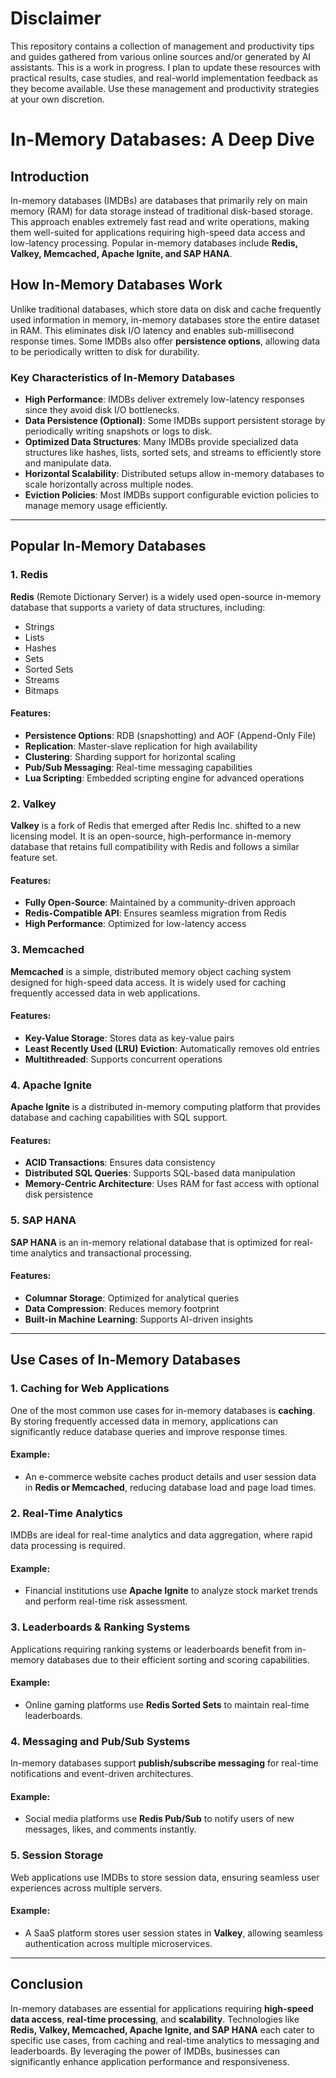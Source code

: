 # Disclaimer
This repository contains a collection of management and productivity tips and guides gathered from various online sources and/or generated by AI assistants.
This is a work in progress. I plan to update these resources with practical results, case studies, and real-world implementation feedback as they become available.
Use these management and productivity strategies at your own discretion.

# In-Memory Databases: A Deep Dive

## Introduction
In-memory databases (IMDBs) are databases that primarily rely on main memory (RAM) for data storage instead of traditional disk-based storage. This approach enables extremely fast read and write operations, making them well-suited for applications requiring high-speed data access and low-latency processing. Popular in-memory databases include **Redis, Valkey, Memcached, Apache Ignite, and SAP HANA**.

## How In-Memory Databases Work
Unlike traditional databases, which store data on disk and cache frequently used information in memory, in-memory databases store the entire dataset in RAM. This eliminates disk I/O latency and enables sub-millisecond response times. Some IMDBs also offer **persistence options**, allowing data to be periodically written to disk for durability.

### Key Characteristics of In-Memory Databases
- **High Performance**: IMDBs deliver extremely low-latency responses since they avoid disk I/O bottlenecks.
- **Data Persistence (Optional)**: Some IMDBs support persistent storage by periodically writing snapshots or logs to disk.
- **Optimized Data Structures**: Many IMDBs provide specialized data structures like hashes, lists, sorted sets, and streams to efficiently store and manipulate data.
- **Horizontal Scalability**: Distributed setups allow in-memory databases to scale horizontally across multiple nodes.
- **Eviction Policies**: Most IMDBs support configurable eviction policies to manage memory usage efficiently.

---

## Popular In-Memory Databases

### 1. Redis
**Redis** (Remote Dictionary Server) is a widely used open-source in-memory database that supports a variety of data structures, including:
- Strings
- Lists
- Hashes
- Sets
- Sorted Sets
- Streams
- Bitmaps

#### Features:
- **Persistence Options**: RDB (snapshotting) and AOF (Append-Only File)
- **Replication**: Master-slave replication for high availability
- **Clustering**: Sharding support for horizontal scaling
- **Pub/Sub Messaging**: Real-time messaging capabilities
- **Lua Scripting**: Embedded scripting engine for advanced operations

### 2. Valkey
**Valkey** is a fork of Redis that emerged after Redis Inc. shifted to a new licensing model. It is an open-source, high-performance in-memory database that retains full compatibility with Redis and follows a similar feature set.

#### Features:
- **Fully Open-Source**: Maintained by a community-driven approach
- **Redis-Compatible API**: Ensures seamless migration from Redis
- **High Performance**: Optimized for low-latency access

### 3. Memcached
**Memcached** is a simple, distributed memory object caching system designed for high-speed data access. It is widely used for caching frequently accessed data in web applications.

#### Features:
- **Key-Value Storage**: Stores data as key-value pairs
- **Least Recently Used (LRU) Eviction**: Automatically removes old entries
- **Multithreaded**: Supports concurrent operations

### 4. Apache Ignite
**Apache Ignite** is a distributed in-memory computing platform that provides database and caching capabilities with SQL support.

#### Features:
- **ACID Transactions**: Ensures data consistency
- **Distributed SQL Queries**: Supports SQL-based data manipulation
- **Memory-Centric Architecture**: Uses RAM for fast access with optional disk persistence

### 5. SAP HANA
**SAP HANA** is an in-memory relational database that is optimized for real-time analytics and transactional processing.

#### Features:
- **Columnar Storage**: Optimized for analytical queries
- **Data Compression**: Reduces memory footprint
- **Built-in Machine Learning**: Supports AI-driven insights

---

## Use Cases of In-Memory Databases

### 1. Caching for Web Applications
One of the most common use cases for in-memory databases is **caching**. By storing frequently accessed data in memory, applications can significantly reduce database queries and improve response times.

#### Example:
- An e-commerce website caches product details and user session data in **Redis or Memcached**, reducing database load and page load times.

### 2. Real-Time Analytics
IMDBs are ideal for real-time analytics and data aggregation, where rapid data processing is required.

#### Example:
- Financial institutions use **Apache Ignite** to analyze stock market trends and perform real-time risk assessment.

### 3. Leaderboards & Ranking Systems
Applications requiring ranking systems or leaderboards benefit from in-memory databases due to their efficient sorting and scoring capabilities.

#### Example:
- Online gaming platforms use **Redis Sorted Sets** to maintain real-time leaderboards.

### 4. Messaging and Pub/Sub Systems
In-memory databases support **publish/subscribe messaging** for real-time notifications and event-driven architectures.

#### Example:
- Social media platforms use **Redis Pub/Sub** to notify users of new messages, likes, and comments instantly.

### 5. Session Storage
Web applications use IMDBs to store session data, ensuring seamless user experiences across multiple servers.

#### Example:
- A SaaS platform stores user session states in **Valkey**, allowing seamless authentication across multiple microservices.

---

## Conclusion
In-memory databases are essential for applications requiring **high-speed data access**, **real-time processing**, and **scalability**. Technologies like **Redis, Valkey, Memcached, Apache Ignite, and SAP HANA** each cater to specific use cases, from caching and real-time analytics to messaging and leaderboards. By leveraging the power of IMDBs, businesses can significantly enhance application performance and responsiveness.
